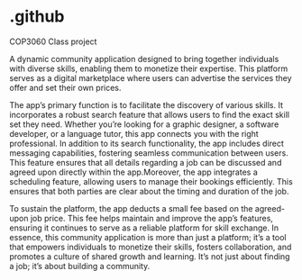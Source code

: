 # .github
COP3060 Class project

A dynamic community application designed to bring together individuals with diverse skills, enabling them to monetize their expertise. This platform serves as a digital marketplace where users can advertise the services they offer and set their own prices.

The app’s primary function is to facilitate the discovery of various skills. It incorporates a robust search feature that allows users to find the exact skill set they need. Whether you’re looking for a graphic designer, a software developer, or a language tutor, this app connects you with the right professional.
In addition to its search functionality, the app includes direct messaging capabilities, fostering seamless communication between users. This feature ensures that all details regarding a job can be discussed and agreed upon directly within the app.Moreover, the app integrates a scheduling feature, allowing users to manage their bookings efficiently. This ensures that both parties are clear about the timing and duration of the job.

To sustain the platform, the app deducts a small fee based on the agreed-upon job price. This fee helps maintain and improve the app’s features, ensuring it continues to serve as a reliable platform for skill exchange. In essence, this community application is more than just a platform; it’s a tool that empowers individuals to monetize their skills, fosters collaboration, and promotes a culture of shared growth and learning. It’s not just about finding a job; it’s about building a community.
